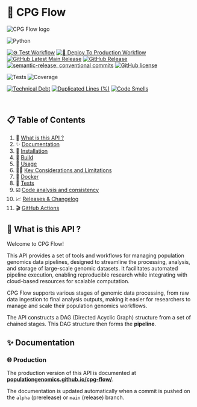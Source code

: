 <!-- markdownlint-disable MD033 MD024 -->
# 🐙 CPG Flow

<img src="assets/DNA_CURIOUS_FLOYD_CROPPED.png" alt="CPG Flow logo" align="center"/>

![Python](https://img.shields.io/badge/-Python-black?style=for-the-badge&logoColor=white&logo=python&color=2F73BF)

[![⚙️ Test Workflow](https://github.com/populationgenomics/cpg-flow/actions/workflows/test.yaml/badge.svg)](https://github.com/populationgenomics/cpg-flow/actions/workflows/test.yaml)
[![🚀 Deploy To Production Workflow](https://github.com/populationgenomics/cpg-flow/actions/workflows/package.yaml/badge.svg)](https://github.com/populationgenomics/cpg-flow/actions/workflows/package.yaml)
[![GitHub Latest Main Release](https://img.shields.io/github/v/release/populationgenomics/cpg-flow?label=main%20release)](https://GitHub.com/populationgenomics/cpg-flow/releases/)
[![GitHub Release](https://img.shields.io/github/v/release/populationgenomics/cpg-flow?include_prereleases&label=latest)](https://GitHub.com/populationgenomics/cpg-flow/releases/)
[![semantic-release: conventional commits](https://img.shields.io/badge/semantic--release-conventional%20commits-Æ1A7DBD?logo=semantic-release&color=1E7FBF)](https://github.com/semantic-release/semantic-release)
[![GitHub license](https://img.shields.io/github/license/populationgenomics/cpg-flow.svg)](https://github.com/populationgenomics/cpg-flow/blob/main/LICENSE)


![Tests](https://img.shields.io/badge/dynamic/yaml?url=https%3A%2F%2Fraw.githubusercontent.com%2Fpopulationgenomics%2Fcpg-flow%2Frefs%2Fheads%2FSET-328-README-prioritises-pipelines-instead-of-framework%2Fdocs%2Fbadges.yaml&query=%24.test-badge.status&label=Tests&color=%24.test-badge.color)
![Coverage](https://img.shields.io/badge/dynamic/yaml?url=https%3A%2F%2Fraw.githubusercontent.com%2Fpopulationgenomics%2Fcpg-flow%2Frefs%2Fheads%2FSET-328-README-prioritises-pipelines-instead-of-framework%2Fdocs%2Fbadges.yaml&query=%24.coverage-badge.status&label=Coverage&color=%24.coverage-badge.color)


[![Technical Debt](https://sonarqube.populationgenomics.org.au/api/project_badges/measure?project=populationgenomics_cpg-flow&metric=sqale_index&token=sqb_bd2c5ce00628492c0af714f727ef6f8e939d235c)](https://sonarqube.populationgenomics.org.au/dashboard?id=populationgenomics_cpg-flow)
[![Duplicated Lines (%)](https://sonarqube.populationgenomics.org.au/api/project_badges/measure?project=populationgenomics_cpg-flow&metric=duplicated_lines_density&token=sqb_bd2c5ce00628492c0af714f727ef6f8e939d235c)](https://sonarqube.populationgenomics.org.au/dashboard?id=populationgenomics_cpg-flow)
[![Code Smells](https://sonarqube.populationgenomics.org.au/api/project_badges/measure?project=populationgenomics_cpg-flow&metric=code_smells&token=sqb_bd2c5ce00628492c0af714f727ef6f8e939d235c)](https://sonarqube.populationgenomics.org.au/dashboard?id=populationgenomics_cpg-flow)

<br />

## 📋 Table of Contents

1. 🐙 [What is this API ?](#what-is-this-api)
2. ✨ [Documentation](#production-and-development-links)
3. 🔨 [Installation](installation.md#installation)
4. 🚀 [Build](installation.md#build)
5. 🤖 [Usage](usage.md#usage)
6. 😵‍💫 [Key Considerations and Limitations](considerations-limitations.md#key-considerations-and-limitations)
7. 🐳 [Docker](docker.md#docker)
8. 💯 [Tests](tests.md#unit-and-e2e-tests)
9. ☑️ [Code analysis and consistency](code-analysis-consistency.md#code-linting-and-formatting)
10. 📈 [Releases & Changelog](changelog.md)
11. 🎬 [GitHub Actions](workflows.md#github-actions)

## <a name="what-is-this-api">🐙 What is this API ?</a>

Welcome to CPG Flow!

This API provides a set of tools and workflows for managing population genomics data pipelines, designed to streamline the processing, analysis, and storage of large-scale genomic datasets. It facilitates automated pipeline execution, enabling reproducible research while integrating with cloud-based resources for scalable computation.

CPG Flow supports various stages of genomic data processing, from raw data ingestion to final analysis outputs, making it easier for researchers to manage and scale their population genomics workflows.

The API constructs a DAG (Directed Acyclic Graph) structure from a set of chained stages. This DAG structure then forms the **pipeline**.

## <a name="docoumentation">✨ Documentation</a>

### 🌐 Production

The production version of this API is documented at **[populationgenomics.github.io/cpg-flow/](https://populationgenomics.github.io/cpg-flow/)**.

The documentation is updated automatically when a commit is pushed on the `alpha` (prerelease) or `main` (release) branch.
